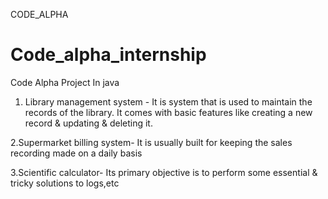 CODE_ALPHA 
# Code_alpha_internship
Code Alpha Project In java
1. Library management system - It is system that is used to maintain the records of the library. It comes with basic features like creating a new record & updating & deleting it.
   
2.Supermarket billing system- It is usually built for keeping the sales recording made on a daily basis

3.Scientific calculator- Its primary objective is to perform some essential & tricky solutions to logs,etc
